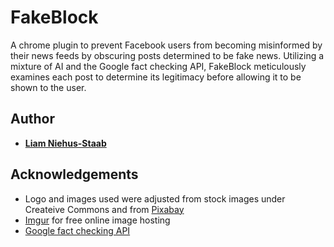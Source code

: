 # FakeBlock
A chrome plugin to prevent Facebook users from becoming misinformed by 
their news feeds by obscuring posts determined to be fake news.
Utilizing a mixture of AI and the Google fact checking API, FakeBlock
meticulously examines each post to determine its legitimacy before
allowing it to be shown to the user.

## Author
* [**Liam Niehus-Staab**](https://github.com/niehusst)

## Acknowledgements
* Logo and images used were adjusted from stock images under Createive Commons and from [Pixabay](https://pixabay.com/users/clker-free-vector-images-3736/)
* [Imgur](https://imgur.com/) for free online image hosting
* [Google fact checking API](https://developers.google.com/fact-check/tools/api/)
